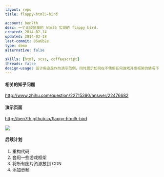 ```yaml
---
layout: repo
title: flappy-html5-bird

account: ben7th
desc: 一个比较简单的 html5 实现的 flappy bird.
created: 2014-02-14
updated: 2014-02-18
last-commit: 85a6b2e
type: demo
alternative: false

skills: [html, scss, coffeescript]
threads: false
design-usage: 设计用途是作为演示范例，同时展示如何在不使用任何游戏开发框架的情况下编写简单游戏。<br/>当然，这样做的问题是很多的，如果为了编写非常健壮的游戏，还是应该使用开发框架。
---
```


#### 相关的知乎问题

http://www.zhihu.com/question/22715390/answer/22476682

#### 演示页面

http://ben7th.github.io/flappy-html5-bird

![](http://i.teamkn.com/i/CI67GNHN.png)

#### 后续计划

1. 重构代码
2. 套用一些游戏框架
3. 将所有图片资源放到 CDN
4. 添加音频